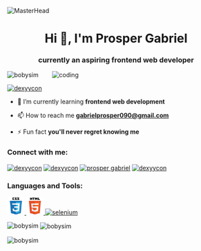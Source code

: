 ![MasterHead](https://camo.githubusercontent.com/48ec00ed4c84e771db4a1db90b56352923a8d644452a32b434d68e97006c9337/68747470733a2f2f63686b736b696c6c732e636f6d2f77702d636f6e74656e742f75706c6f6164732f323032302f30342f504e432d416e696d617465642d42616e6e6572732e676966)

<h1 align="center">Hi 👋, I'm Prosper Gabriel</h1>
<h3 align="center">currently an aspiring frontend web developer</h3>
<img src="https://camo.githubusercontent.com/c1dcb74cc1c1835b1d716f5051499a2814c683c806b15f04b0eba492863703e9/68747470733a2f2f63646e2e6472696262626c652e636f6d2f75736572732f3733303730332f73637265656e73686f74732f363538313234332f6176656e746f2e676966" align="right" width="400" alt="coding">

<p align="left"> <img src="https://komarev.com/ghpvc/?username=bobysim&label=Profile%20views&color=0e75b6&style=flat" alt="bobysim" /> </p>

<p align="left"> <a href="https://twitter.com/dexyycon" target="blank"><img src="https://img.shields.io/twitter/follow/dexyycon?logo=twitter&style=for-the-badge" alt="dexyycon" /></a> </p>

- 🌱 I’m currently learning **frontend web development**

- 📫 How to reach me **gabrielprosper090@gmail.com**

- ⚡ Fun fact **you'll never regret knowing me**

<h3 align="left">Connect with me:</h3>
<p align="left">
<a href="https://codepen.io/dexyycon" target="_blank"><img align="center" src="https://raw.githubusercontent.com/rahuldkjain/github-profile-readme-generator/master/src/images/icons/Social/codepen.svg" alt="dexyycon" height="30" width="40" /></a>
<a href="https://twitter.com/dexyycon" target="_blank"><img align="center" src="https://raw.githubusercontent.com/rahuldkjain/github-profile-readme-generator/master/src/images/icons/Social/twitter.svg" alt="dexyycon" height="30" width="40" /></a>
<a href="https://www.linkedin.com/in/prosper-gabriel" target="_blank"><img align="center" src="https://raw.githubusercontent.com/rahuldkjain/github-profile-readme-generator/master/src/images/icons/Social/linked-in-alt.svg" alt="prosper gabriel" height="30" width="40" /></a>
<a href="https://instagram.com/dexyycon" target="_blank"><img align="center" src="https://raw.githubusercontent.com/rahuldkjain/github-profile-readme-generator/master/src/images/icons/Social/instagram.svg" alt="dexyycon" height="30" width="40" /></a>
</p>

<h3 align="left">Languages and Tools:</h3>
<p align="left"> <a href="https://www.w3schools.com/css/" target="_blank" rel="noreferrer"> <img src="https://raw.githubusercontent.com/devicons/devicon/master/icons/css3/css3-original-wordmark.svg" alt="css3" width="40" height="40"/> </a> <a href="https://www.w3.org/html/" target="_blank" rel="noreferrer"> <img src="https://raw.githubusercontent.com/devicons/devicon/master/icons/html5/html5-original-wordmark.svg" alt="html5" width="40" height="40"/> </a> <a href="https://www.selenium.dev" target="_blank" rel="noreferrer"> <img src="https://raw.githubusercontent.com/detain/svg-logos/780f25886640cef088af994181646db2f6b1a3f8/svg/selenium-logo.svg" alt="selenium" width="40" height="40"/> </a> </p>

<p><img align="left" src="https://github-readme-stats.vercel.app/api/top-langs?username=bobysim&show_icons=true&locale=en&layout=compact" alt="bobysim" /></p>

<p>&nbsp;<img align="center" src="https://github-readme-stats.vercel.app/api?username=bobysim&show_icons=true&locale=en" alt="bobysim" /></p>

<p><img align="center" src="https://github-readme-streak-stats.herokuapp.com/?user=bobysim&" alt="bobysim" /></p>
